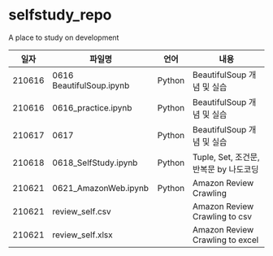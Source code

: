 # selfstudy_repo
 A place to study on development

|일자|파일명|언어|내용| 
|-----|-----|-----|---------------------------|
|210616|0616 BeautifulSoup.ipynb|Python|BeautifulSoup 개념 및 실습|
|210616|0616_practice.ipynb|Python|BeautifulSoup 개념 및 실습|
|210617|0617|Python|BeautifulSoup 개념 및 실습|
|210618|0618_SelfStudy.ipynb|Python|Tuple, Set, 조건문, 반복문 by 나도코딩|
|210621|0621_AmazonWeb.ipynb|Python|Amazon Review Crawling|
|210621|review_self.csv||Amazon Review Crawling to csv|
|210621|review_self.xlsx||Amazon Review Crawling to excel|
